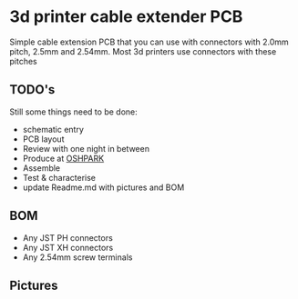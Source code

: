 # 3d printer cable extender PCB
Simple cable extension PCB that you can use with connectors with 2.0mm pitch, 2.5mm and 2.54mm. Most 3d printers use connectors with these pitches
## TODO's
Still some things need to be done:
* schematic entry 
* PCB layout
* Review with one night in between
* Produce at [OSHPARK](https://oshpark.com/)
* Assemble
* Test & characterise
* update Readme.md with pictures and BOM
## BOM
* Any JST PH connectors
* Any JST XH connectors
* Any 2.54mm screw terminals
## Pictures

